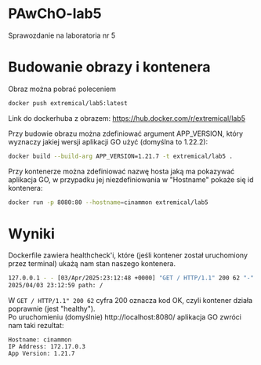 # PAwChO-lab5
Sprawozdanie na laboratoria nr 5

# Budowanie obrazy i kontenera

Obraz można pobrać poleceniem
```bash
docker push extremical/lab5:latest
```
Link do dockerhuba z obrazem: https://hub.docker.com/r/extremical/lab5

Przy budowie obrazu można zdefiniować argument APP_VERSION, który wyznaczy jakiej wersji aplikacji GO użyć (domyślna to 1.22.2):
```bash
docker build --build-arg APP_VERSION=1.21.7 -t extremical/lab5 .
```
Przy kontenerze można zdefiniować nazwę hosta jaką ma pokazywać aplikacja GO, w przypadku jej niezdefiniowania w "Hostname" pokaże się id kontenera:
```bash
docker run -p 8080:80 --hostname=cinammon extremical/lab5
```

# Wyniki

Dockerfile zawiera healthcheck'i, które (jeśli kontener został uruchomiony przez terminal) ukażą nam stan naszego kontenera.
```bash
127.0.0.1 - - [03/Apr/2025:23:12:48 +0000] "GET / HTTP/1.1" 200 62 "-" "curl/8.12.1"
2025/04/03 23:12:59 path: /
```
W ```GET / HTTP/1.1" 200 62``` cyfra 200 oznacza kod OK, czyli kontener działa poprawnie (jest "healthy"). \
Po uruchomieniu (domyślnie) http://localhost:8080/ aplikacja GO zwróci nam taki rezultat:
```
Hostname: cinammon
IP Address: 172.17.0.3
App Version: 1.21.7
```
